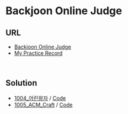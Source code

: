 # Backjoon Online Judge

## URL
- [Backjoon Online Judge](https://www.acmicpc.net/)
- [My Practice Record](https://www.acmicpc.net/user/ujinjung9)

<br/>

## Solution
- [1004_어린왕자](https://www.acmicpc.net/problem/1004) / [Code](https://github.com/YujinJung/Codewars/blob/master/BOJ/1004.cpp)
- [1005_ACM_Craft](https://www.acmicpc.net/problem/1005) / [Code](https://github.com/YujinJung/Codewars/blob/master/BOJ/1005.cpp)
